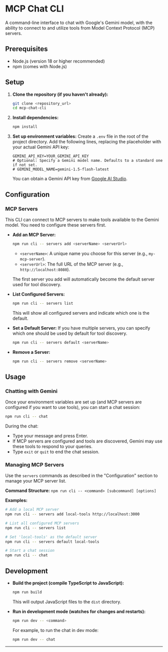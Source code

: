 # MCP Chat CLI

A command-line interface to chat with Google's Gemini model, with the ability to connect to and utilize tools from Model Context Protocol (MCP) servers.

## Prerequisites

*   Node.js (version 18 or higher recommended)
*   npm (comes with Node.js)

## Setup

1.  **Clone the repository (if you haven't already):**
    ```bash
    git clone <repository_url>
    cd mcp-chat-cli
    ```

2.  **Install dependencies:**
    ```bash
    npm install
    ```

3.  **Set up environment variables:**
    Create a `.env` file in the root of the project directory. Add the following lines, replacing the placeholder with your actual Gemini API key:

    ```env
    GEMINI_API_KEY=YOUR_GEMINI_API_KEY
    # Optional: Specify a Gemini model name. Defaults to a standard one if not set.
    # GEMINI_MODEL_NAME=gemini-1.5-flash-latest 
    ```
    You can obtain a Gemini API key from [Google AI Studio](https://aistudio.google.com/app/apikey).

## Configuration

### MCP Servers

This CLI can connect to MCP servers to make tools available to the Gemini model. You need to configure these servers first.

*   **Add an MCP Server:**
    ```bash
    npm run cli -- servers add <serverName> <serverUrl>
    ```
    *   `<serverName>`: A unique name you choose for this server (e.g., `my-mcp-server`).
    *   `<serverUrl>`: The full URL of the MCP server (e.g., `http://localhost:8080`).

    The first server you add will automatically become the default server used for tool discovery.

*   **List Configured Servers:**
    ```bash
    npm run cli -- servers list
    ```
    This will show all configured servers and indicate which one is the default.

*   **Set a Default Server:**
    If you have multiple servers, you can specify which one should be used by default for tool discovery.
    ```bash
    npm run cli -- servers default <serverName>
    ```

*   **Remove a Server:**
    ```bash
    npm run cli -- servers remove <serverName>
    ```

## Usage

### Chatting with Gemini

Once your environment variables are set up (and MCP servers are configured if you want to use tools), you can start a chat session:

```bash
npm run cli -- chat
```

During the chat:
*   Type your message and press Enter.
*   If MCP servers are configured and tools are discovered, Gemini may use these tools to respond to your queries.
*   Type `exit` or `quit` to end the chat session.

### Managing MCP Servers

Use the `servers` commands as described in the "Configuration" section to manage your MCP server list.

**Command Structure:**
`npm run cli -- <command> [subcommand] [options]`

**Examples:**
```bash
# Add a local MCP server
npm run cli -- servers add local-tools http://localhost:3000

# List all configured MCP servers
npm run cli -- servers list

# Set 'local-tools' as the default server
npm run cli -- servers default local-tools

# Start a chat session
npm run cli -- chat
```

## Development

*   **Build the project (compile TypeScript to JavaScript):**
    ```bash
    npm run build
    ```
    This will output JavaScript files to the `dist` directory.

*   **Run in development mode (watches for changes and restarts):**
    ```bash
    npm run dev -- <command> 
    ```
    For example, to run the chat in dev mode:
    ```bash
    npm run dev -- chat
    ```

---
